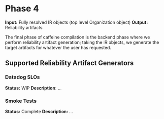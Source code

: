 # Phase 4

**Input:** Fully resolved IR objects (top level Organization object)
**Output:** Reliability artifacts

The final phase of caffeine compilation is the backend phase where we perform reliability artifact generation; taking the IR objects, we generate the target artifacts for whatever the user has requested.

## Supported Reliability Artifact Generators

### Datadog SLOs

**Status:** WIP
**Description:** ...

### Smoke Tests

**Status:** Complete
**Description:** ...
